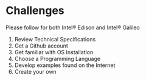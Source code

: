 Challenges
==

Please follow for both Intel® Edison and Intel® Galileo

1. Review Technical Specifications
2. Get a Github account
3. Get familiar with OS Installation
4. Choose a Programming Language
5. Develop examples found on the Internet
6. Create your own 